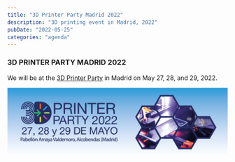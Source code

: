 ```yaml
---
title: "3D Printer Party Madrid 2022"
description: "3D printing event in Madrid, 2022"
pubDate: "2022-05-25"
categories: "agenda"
---
```


### 3D PRINTER PARTY MADRID 2022

We will be at the [3D Printer Party](https://3dprinterparty.es/) in Madrid on May 27, 28, and 29, 2022.

![](images/image-1024x320.png)
